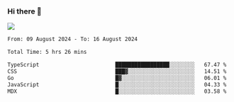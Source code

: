 ### Hi there 👋️

![](https://komarev.com/ghpvc/?username=Loner1024)

<!--START_SECTION:waka-->

```txt
From: 09 August 2024 - To: 16 August 2024

Total Time: 5 hrs 26 mins

TypeScript                        █████████████████░░░░░░░░   67.47 %
CSS                               ███▓░░░░░░░░░░░░░░░░░░░░░   14.51 %
Go                                █▓░░░░░░░░░░░░░░░░░░░░░░░   06.01 %
JavaScript                        █░░░░░░░░░░░░░░░░░░░░░░░░   04.33 %
MDX                               █░░░░░░░░░░░░░░░░░░░░░░░░   03.58 %
```

<!--END_SECTION:waka-->



